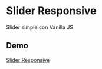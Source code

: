 # Slider Responsive

Slider simple con Vanilla JS

## Demo

[Slider Responsive]([https://65c27dd059e9e122b88e6168--precious-phoenix-9b2510.netlify.app/](https://65c27dd059e9e122b88e6168--precious-phoenix-9b2510.netlify.app/))
